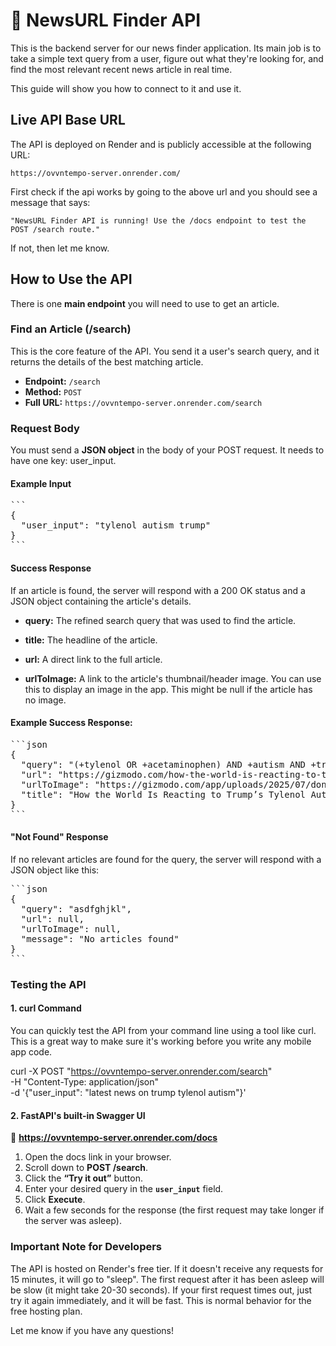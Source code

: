 # 📰 NewsURL Finder API

This is the backend server for our news finder application. Its main job is to take a simple text query from a user, figure out what they're looking for, and find the most relevant recent news article in real time.

This guide will show you how to connect to it and use it.

## Live API Base URL
The API is deployed on Render and is publicly accessible at the following URL:

`https://ovvntempo-server.onrender.com/`

First check if the api works by going to the above url and you should see a message that says:

`"NewsURL Finder API is running! Use the /docs endpoint to test the POST /search route."`

If not, then let me know.

## How to Use the API
There is one **main endpoint** you will need to use to get an article.

### Find an Article (/search)
This is the core feature of the API. You send it a user's search query, and it returns the details of the best matching article.

- **Endpoint:** `/search`  
- **Method:** `POST`  
- **Full URL:**  `https://ovvntempo-server.onrender.com/search`

### Request Body
You must send a **JSON object** in the body of your POST request. It needs to have one key: user_input.

#### Example Input
<pre>
```
{
  "user_input": "tylenol autism trump"
}
```
</pre>

#### Success Response
If an article is found, the server will respond with a 200 OK status and a JSON object containing the article's details.

- **query:** The refined search query that was used to find the article.

- **title:** The headline of the article.

- **url:** A direct link to the full article.

- **urlToImage:** A link to the article's thumbnail/header image. You can use this to display an image in the app. This might be null if the article has no image.

#### Example Success Response:

<pre>
```json
{
  "query": "(+tylenol OR +acetaminophen) AND +autism AND +trump",
  "url": "https://gizmodo.com/how-the-world-is-reacting-to-trumps-tylenol-autism-scare-2000663086",
  "urlToImage": "https://gizmodo.com/app/uploads/2025/07/donald-trump-july-16-2025-1200x675.jpg",
  "title": "How the World Is Reacting to Trump’s Tylenol Autism Scare"
}
```
</pre>


#### "Not Found" Response
If no relevant articles are found for the query, the server will respond with a JSON object like this:

<pre>
```json
{
  "query": "asdfghjkl",
  "url": null,
  "urlToImage": null,
  "message": "No articles found"
}
```
</pre>


### Testing the API
#### 1. curl Command
You can quickly test the API from your command line using a tool like curl. This is a great way to make sure it's working before you write any mobile app code.

curl -X POST "https://ovvntempo-server.onrender.com/search" \
-H "Content-Type: application/json" \
-d '{"user_input": "latest news on trump tylenol autism"}'

#### 2. FastAPI's built-in Swagger UI
🔗 **__https://ovvntempo-server.onrender.com/docs__** 

1. Open the docs link in your browser.  
2. Scroll down to **POST /search**.  
3. Click the **“Try it out”** button.  
4. Enter your desired query in the **`user_input`** field.  
5. Click **Execute**.  
6. Wait a few seconds for the response (the first request may take longer if the server was asleep).  

### Important Note for Developers
The API is hosted on Render's free tier. If it doesn't receive any requests for 15 minutes, it will go to "sleep". The first request after it has been asleep will be slow (it might take 20-30 seconds). If your first request times out, just try it again immediately, and it will be fast. This is normal behavior for the free hosting plan.

Let me know if you have any questions!
